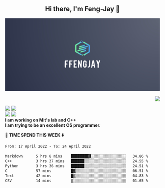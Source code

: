 <h2 align="center"> Hi there, I'm Feng-Jay 👋 </h2>  

![](https://github.com/Feng-Jay/DataStruct/blob/master/Image/1.png)  

<img align="right" src="https://github-readme-stats.vercel.app/api?username=Feng-Jay&show_icons=true&icon_color=CE1D2D&text_color=718096&bg_color=ffffff&hide_title=true" />


&emsp;

![](https://visitor-badge.glitch.me/badge?page_id=Feng-Jay.readme)
![](https://img.shields.io/badge/Concentrate-Cpp-blue)  
![](https://img.shields.io/badge/Rust-primer-orange)
![](https://img.shields.io/badge/Target-OS-9cf)  
**I am working on Mit's lab and C++**  
**I am trying to be an excellent OS programmer.**  


📘 **TIME SPEND THIS WEEK ⬇️**
<!--START_SECTION:waka-->

```text
From: 17 April 2022 - To: 24 April 2022

Markdown      5 hrs 8 mins    ████████▓░░░░░░░░░░░░░░░░   34.86 %
C++           3 hrs 37 mins   ██████░░░░░░░░░░░░░░░░░░░   24.55 %
Python        3 hrs 36 mins   ██████░░░░░░░░░░░░░░░░░░░   24.51 %
C             57 mins         █▓░░░░░░░░░░░░░░░░░░░░░░░   06.51 %
Text          42 mins         █▒░░░░░░░░░░░░░░░░░░░░░░░   04.83 %
CSV           14 mins         ▒░░░░░░░░░░░░░░░░░░░░░░░░   01.65 %
```

<!--END_SECTION:waka-->
